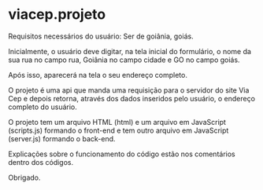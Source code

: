 # viacep.projeto

Requisitos necessários do usuário: Ser de goiânia, goiás.

Inicialmente, o usuário deve digitar, na tela inicial do formulário, o nome da sua rua no campo rua, Goiânia no campo cidade e GO no campo goiás.

Após isso, aparecerá na tela o seu endereço completo.

O projeto é uma api que manda uma requisição para o servidor do site Via Cep e depois retorna, através dos dados inseridos pelo usuário, o endereço completo do usuário.

O projeto tem um arquivo HTML (html) e um arquivo em JavaScript (scripts.js) formando o front-end e tem outro arquivo em JavaScript (server.js) formando o back-end.

Explicações sobre o funcionamento do código estão nos comentários dentro dos códigos.

Obrigado.
